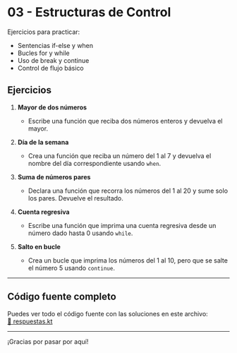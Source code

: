 # 03 - Estructuras de Control

Ejercicios para practicar:

- Sentencias if-else y when
- Bucles for y while
- Uso de break y continue
- Control de flujo básico

## Ejercicios

1. **Mayor de dos números**
   - Escribe una función que reciba dos números enteros y devuelva el mayor.

2. **Día de la semana**
   - Crea una función que reciba un número del 1 al 7 y devuelva el nombre del día correspondiente usando `when`.

3. **Suma de números pares**
   - Declara una función que recorra los números del 1 al 20 y sume solo los pares. Devuelve el resultado.

4. **Cuenta regresiva**
   - Escribe una función que imprima una cuenta regresiva desde un número dado hasta 0 usando `while`.

5. **Salto en bucle**
   - Crea un bucle que imprima los números del 1 al 10, pero que se salte el número 5 usando `continue`.

---

## Código fuente completo

Puedes ver todo el código fuente con las soluciones en este archivo:  
[📄 respuestas.kt](./respuestas.kt)

---

¡Gracias por pasar por aquí!

